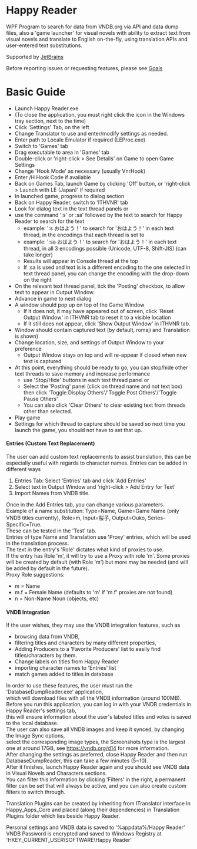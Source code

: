 ﻿# Happy Reader
WPF Program to search for data from VNDB.org via API and data dump files, also a 'game launcher' for visual novels with ability to extract text from visual novels and translate to English on-the-fly, using translation APIs and user-entered text substitutions.
  
Supported by [JetBrains](https://www.jetbrains.com/?from=HappyReaderByZoltanar)

Before reporting issues or requesting features, please see [Goals](https://github.com/Zoltanar/Happy-Reader/blob/master/Goals.txt)

# Basic Guide

- Launch Happy Reader.exe  
- (To close the application, you must right click the icon in the Windows tray section, next to the time)
- Click 'Settings' Tab, on the left
- Change Translator to use and enter/modify settings as needed.
- Enter path to Locale Emulator if required (LEProc.exe)
- Switch to 'Games' tab
- Drag executable to area in 'Games' tab
- Double-click or 'right-click > See Details' on Game to open Game Settings
- Change 'Hook Mode' as necessary (usually VnrHook)
- Enter /H Hook Code if available
- Back on Games Tab, launch Game by clicking 'Off' button, or 'right-click > Launch with LE (Japan)' if required
- In launched game, progress to dialog section
- Back on Happy Reader, switch to 'ITHVNR' tab
- Look for dialog text in the text thread panels or
- use the command ':s' or :sa' followed by the text to search for Happy Reader to search for the text
  - example: ':s おはよう！' to search for 'おはよう！' in each text thread, in the encodings that each thread is set to
  - example: ':sa おはよう！' to search for 'おはよう！' in each text thread, in all 3 encodings possible (Unicode, UTF-8, Shift-JIS) (can take longer)
  - Results will appear in Console thread at the top
  - If :sa is used and text is is a different encoding to the one selected in text thread panel, you can change the encoding with the drop-down on the right
- On the relevant text thread panel, tick the 'Posting' checkbox, to allow text to appear in Output Window.
- Advance in game to next dialog
- A window should pop up on top of the Game Window
  - If it does not, it may have appeared out of screen, click 'Reset Output Window' in ITHVNR tab to reset it to a visible location
  - If it still does not appear, click 'Show Output Window' in ITHVNR tab.
- Window should contain captured text (by default, romaji and Translation is shown)
- Change location, size, and settings of Output Window to your preference
  - Output Window stays on top and will re-appear if closed when new text is captured
- At this point, everything should be ready to go, you can stop/hide other text threads to save memory and increase performance
  - use 'Stop/Hide' buttons in each text thread panel or
  - Select the 'Posting' panel (click on thread name and not text box) then click 'Toggle Display Others'/'Toggle Post Others'/'Toggle Pause Others'
  - You can also click 'Clear Others' to clear existing text from threads other than selected.
- Play game
- Settings for which thread to capture should be saved so next time you launch the game, you should not have to set that up.

#### Entries (Custom Text Replacement)

The user can add custom text replacements to assist translation, this can be especially useful with regards to character names.
Entries can be added in different ways
1. Entries Tab: Select 'Entries' tab and click 'Add Entries'
2. Select text in Output Window and 'right-click > Add Entry for Text'
3. Import Names from VNDB title.  

Once in the Add Entries tab, you can change various parameters.  
Example of a name substitution: Type=Name, Game=Game Name (only VNDB titles currently), Role=m, Input=桜子, Output=Ouko, Series-Specific=True.  
These can be tested in the 'Test' tab.  
Entries of type Name and Translation use 'Proxy' entries, which will be used in the translation process.  
The text in the entry's 'Role' dictates what kind of proxies to use.  
If the entry has Role 'm', it will try to use a Proxy with role 'm'.
Some proxies will be created by default (with Role 'm') but more may be needed (and will be added by default in the future).  
Proxy Role suggestions:
- m = Name
- m.f = Female Name (defaults to 'm' if 'm.f' proxies are not found)
- n = Non-Name Noun (objects, etc)

#### VNDB Integration

If the user wishes, they may use the VNDB integration features, such as 
- browsing data from VNDB, 
- filtering titles and characters by many different properties, 
- Adding Producers to a 'Favorite Producers' list to easily find titles/characters by them.
- Change labels on titles from Happy Reader
- importing character names to 'Entries' list
- match games added to titles in database  

In order to use these features, the user must run the 'DatabaseDumpReader.exe' application,  
which will download files with all the VNDB information (around 100MB).  
Before you run this application, you can log in with your VNDB credentials in Happy Reader's settings tab,  
this will ensure information about the user's labeled titles and votes is saved to the local database.  
The user can also save all VNDB images and keep it synced, by changing the Image Sync options,  
select the corresponding image types, the Screenshots type is the largest one at around 17GB, see https://vndb.org/d14 for more information.  
After changing the settings as preferred, close Happy Reader and then run DatabaseDumpReader, this can take a few minutes (5~10).  
After it finishes, launch Happy Reader again and you should see VNDB data in Visual Novels and Characters sections.  
You can filter this information by clicking 'Filters' in the right, a permanent filter can be set that will always be active, and you can also create custom filters to switch through.


Translation Plugins can be created by inheriting from ITranslator interface in Happy_Apps_Core and placed (along their dependencies) in Translation Plugins folder which lies beside Happy Reader.

Personal settings and VNDB data is saved to '%appdata%/Happy Reader'  
VNDB Password is encrypted and saved to Windows Registry at 'HKEY_CURRENT_USER\SOFTWARE\Happy Reader'
